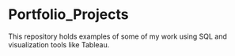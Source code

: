 # Portfolio_Projects

This repository holds examples of some of my work using SQL and visualization tools like Tableau. 
